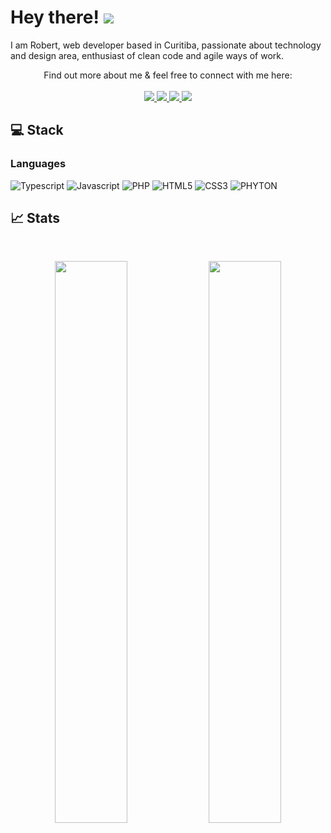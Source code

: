 # Hey there! ![](https://user-images.githubusercontent.com/18350557/176309783-0785949b-9127-417c-8b55-ab5a4333674e.gif)

I am Robert, web developer based in Curitiba, passionate about technology and design area, enthusiast of clean code and agile ways of work.

<p align="center">
    Find out more about me & feel free to connect with me here:
    <br /><br />
	<a href="https://anyrobert.com/">
		<img src="https://img.shields.io/badge/website-FFF?style=for-the-badge&logo=devdotto&logoColor=black" />
	</a>
	<a href="https://www.linkedin.com/in/robert-gabriel-cardoso/">
		<img src="https://img.shields.io/badge/LinkedIn-0077B5?style=for-the-badge&logo=linkedin&logoColor=white" />
	</a>
  <a href="mailto:robertgabrielcardoso@gmail.com">
		<img src="https://img.shields.io/badge/Gmail-D14836?style=for-the-badge&logo=gmail&logoColor=white" />
	</a>
	<a href="https://calendly.com/anyrobert">
		<img src="https://img.shields.io/badge/Calendly-0069ff?style=for-the-badge&logo=google-calendar&logoColor=white" />
	</a>
</p>

## ‍💻 Stack

### Languages

![Typescript](https://img.shields.io/badge/TypeScript-007ACC?style=for-the-badge&logo=typescript&logoColor=white)
![Javascript](https://img.shields.io/badge/Javascript-F7DF1E?style=for-the-badge&logo=javascript&logoColor=black)
![PHP](https://img.shields.io/badge/PHP-777BB4?style=for-the-badge&logo=php&logoColor=white)
![HTML5](https://img.shields.io/badge/HTML5-E34F26?style=for-the-badge&logo=html5&logoColor=white)
![CSS3](https://img.shields.io/badge/CSS3-1572B6?style=for-the-badge&logo=css3&logoColor=white)
![PHYTON](https://img.shields.io/badge/PYTHON-1572B6?style=for-the-badge&logo=python&logoColor=yellow)
<br />

## 📈 Stats

<br />
<p align="center">
  <img width="48%" src="https://github-readme-stats.vercel.app/api?username=anyrobert&show_icons=true&hide_border=true&theme=radical" />
  <img width="48%" src="https://github-readme-streak-stats.herokuapp.com/?user=anyrobert&hide_border=true&theme=radical" />
</p>
